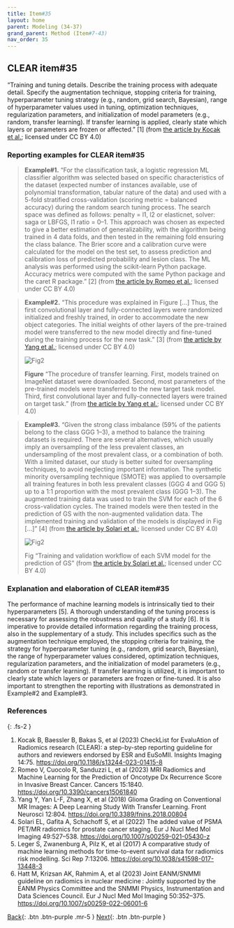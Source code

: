 ```yaml
---
title: Item#35
layout: home
parent: Modeling (34-37)
grand_parent: Method (Item#7-43)
nav_order: 35
---
```


## CLEAR item#35


“Training and tuning details. Describe the training process with adequate detail. Specify the augmentation technique, stopping criteria for training, hyperparameter tuning strategy (e.g., random, grid search, Bayesian), range of hyperparameter values used in tuning, optimization techniques, regularization parameters, and initialization of model parameters (e.g., random, transfer learning). If transfer learning is applied, clearly state which layers or parameters are frozen or affected.” [1] (from [the article by Kocak et al.](https://insightsimaging.springeropen.com/articles/10.1186/s13244-023-01415-8); licensed under CC BY 4.0)


### Reporting examples for CLEAR item#35

> **Example#1.** “For the classification task, a logistic regression ML classifier algorithm was selected based on specific characteristics of the dataset (expected number of instances available, use of polynomial transformation, tabular nature of the data) and used with a 5-fold stratified cross-validation (scoring metric = balanced accuracy) during the random search tuning process. The search space was defined as follows: penalty = l1, l2 or elasticnet, solver: saga or LBFGS, l1 ratio = 0–1. This approach was chosen as expected to give a better estimation of generalizability, with the algorithm being trained in 4 data folds, and then tested in the remaining fold ensuring the class balance. The Brier score and a calibration curve were calculated for the model on the test set, to assess prediction and calibration loss of predicted probability and lesion class. The ML analysis was performed using the scikit-learn Python package. Accuracy metrics were computed with the same Python package and the caret R package.” [2] (from [the article by Romeo et al.](https://doi.org/10.3390/cancers15061840); licensed under CC BY 4.0)

> **Example#2.** “This procedure was explained in Figure […] Thus, the first convolutional layer and fully-connected layers were randomized initialized and freshly trained, in order to accommodate the new object categories. The initial weights of other layers of the pre-trained model were transferred to the new model directly and fine-tuned during the training process for the new task.” [3] (from [the article by Yang et al.](https://doi.org/10.3389/fnins.2018.00804); licensed under CC BY 4.0)
>
> ![Fig2](/CLEAR-E3/figs/Item35_Figure.png)
>
> **Figure** “The procedure of transfer learning. First, models trained on ImageNet dataset were downloaded. Second, most parameters of the pre-trained models were transferred to the new target task model. Third, first convolutional layer and fully-connected layers were trained on target task.” (from [the article by Yang et al.](https://doi.org/10.3389/fnins.2018.00804); licensed under CC BY 4.0)

> **Example#3.** “Given the strong class imbalance (59% of the patients belong to the class GGG 1–3), a method to balance the training datasets is required. There are several alternatives, which usually imply an oversampling of the less prevalent classes, an undersampling of the most prevalent class, or a combination of both. With a limited dataset, our study is better suited for oversampling techniques, to avoid neglecting important information. The synthetic minority oversampling technique (SMOTE) was applied to oversample all training features in both less prevalent classes (GGG 4 and GGG 5) up to a 1:1 proportion with the most prevalent class (GGG 1–3). The augmented training data was used to train the SVM for each of the 6 cross-validation cycles. The trained models were then tested in the prediction of GS with the non-augmented validation data. The implemented training and validation of the models is displayed in Fig […]” [4] (from [the article by Solari et al.](https://doi.org/10.1007/s00259-021-05430-z); licensed under CC BY 4.0)
>
> ![Fig2](/CLEAR-E3/figs/Item35_Fig.png)
>
> Fig “Training and validation workflow of each SVM model for the prediction of GS” (from [the article by Solari et al.](https://doi.org/10.1007/s00259-021-05430-z); licensed under CC BY 4.0)
>

### Explanation and elaboration of CLEAR item#35

The performance of machine learning models is intrinsically tied to their hyperparameters [5]. A thorough understanding of the tuning process is necessary for assessing the robustness and quality of a study [6]. It is imperative to provide detailed information regarding the training process, also in the supplementary of a study. This includes specifics such as the augmentation technique employed, the stopping criteria for training, the strategy for hyperparameter tuning (e.g., random, grid search, Bayesian), the range of hyperparameter values considered, optimization techniques, regularization parameters, and the initialization of model parameters (e.g., random or transfer learning). If transfer learning is utilized, it is important to clearly state which layers or parameters are frozen or fine-tuned. It is also important to strengthen the reporting with illustrations as demonstrated in Example#2 and Example#3.

### References

{: .fs-2 }

1. 	Kocak B, Baessler B, Bakas S, et al (2023) CheckList for EvaluAtion of Radiomics research (CLEAR): a step-by-step reporting guideline for authors and reviewers endorsed by ESR and EuSoMII. Insights Imaging 14:75. https://doi.org/10.1186/s13244-023-01415-8
2. 	Romeo V, Cuocolo R, Sanduzzi L, et al (2023) MRI Radiomics and Machine Learning for the Prediction of Oncotype Dx Recurrence Score in Invasive Breast Cancer. Cancers 15:1840. https://doi.org/10.3390/cancers15061840
3. 	Yang Y, Yan L-F, Zhang X, et al (2018) Glioma Grading on Conventional MR Images: A Deep Learning Study With Transfer Learning. Front Neurosci 12:804. https://doi.org/10.3389/fnins.2018.00804
4. 	Solari EL, Gafita A, Schachoff S, et al (2022) The added value of PSMA PET/MR radiomics for prostate cancer staging. Eur J Nucl Med Mol Imaging 49:527–538. https://doi.org/10.1007/s00259-021-05430-z
5. 	Leger S, Zwanenburg A, Pilz K, et al (2017) A comparative study of machine learning methods for time-to-event survival data for radiomics risk modelling. Sci Rep 7:13206. https://doi.org/10.1038/s41598-017-13448-3
6. 	Hatt M, Krizsan AK, Rahmim A, et al (2023) Joint EANM/SNMMI guideline on radiomics in nuclear medicine : Jointly supported by the EANM Physics Committee and the SNMMI Physics, Instrumentation and Data Sciences Council. Eur J Nucl Med Mol Imaging 50:352–375. https://doi.org/10.1007/s00259-022-06001-6


[Back](https://radiomic.github.io/CLEAR-E3/docs/Method%20(Item%207-43)/Modeling%20(34-37)/Item34.html){: .btn .btn-purple .mr-5 }
[Next](https://radiomic.github.io/CLEAR-E3/docs/Method%20(Item%207-43)/Modeling%20(34-37)/Item36.html){: .btn .btn-purple   }
